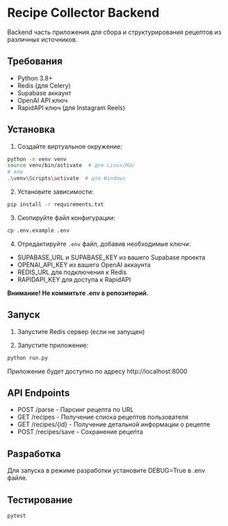 # Recipe Collector Backend

Backend часть приложения для сбора и структурирования рецептов из различных источников.

## Требования

- Python 3.8+
- Redis (для Celery)
- Supabase аккаунт
- OpenAI API ключ
- RapidAPI ключ (для Instagram Reels)

## Установка

1. Создайте виртуальное окружение:
```bash
python -m venv venv
source venv/bin/activate  # для Linux/Mac
# или
.\venv\Scripts\activate  # для Windows
```

2. Установите зависимости:
```bash
pip install -r requirements.txt
```

3. Скопируйте файл конфигурации:
```bash
cp .env.example .env
```

4. Отредактируйте `.env` файл, добавив необходимые ключи:
- SUPABASE_URL и SUPABASE_KEY из вашего Supabase проекта
- OPENAI_API_KEY из вашего OpenAI аккаунта
- REDIS_URL для подключения к Redis
- RAPIDAPI_KEY для доступа к RapidAPI

**Внимание! Не коммитьте .env в репозиторий.**

## Запуск

1. Запустите Redis сервер (если не запущен)

2. Запустите приложение:
```bash
python run.py
```

Приложение будет доступно по адресу http://localhost:8000

## API Endpoints

- POST /parse - Парсинг рецепта по URL
- GET /recipes - Получение списка рецептов пользователя
- GET /recipes/{id} - Получение детальной информации о рецепте
- POST /recipes/save - Сохранение рецепта

## Разработка

Для запуска в режиме разработки установите DEBUG=True в .env файле.

## Тестирование

```bash
pytest
``` 